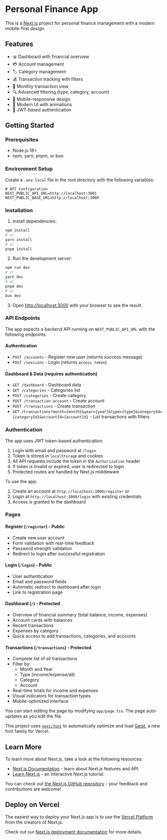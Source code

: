 # Personal Finance App

This is a [Next.js](https://nextjs.org) project for personal finance management with a modern mobile-first design.

## Features

- 📊 Dashboard with financial overview
- 💳 Account management
- 🏷️ Category management
- 💰 Transaction tracking with filters
- 📅 Monthly transaction view
- 🔍 Advanced filtering (type, category, account)
- 📱 Mobile-responsive design
- 🎨 Modern UI with animations
- 🔐 JWT-based authentication

## Getting Started

### Prerequisites

- Node.js 18+ 
- npm, yarn, pnpm, or bun

### Environment Setup

Create a `.env.local` file in the root directory with the following variables:

```env
# API Configuration
NEXT_PUBLIC_API_URL=http://localhost:3001
NEXT_PUBLIC_BASE_URL=http://localhost:3000
```

### Installation

1. Install dependencies:
```bash
npm install
# or
yarn install
# or
pnpm install
```

2. Run the development server:
```bash
npm run dev
# or
yarn dev
# or
pnpm dev
# or
bun dev
```

3. Open [http://localhost:3000](http://localhost:3000) with your browser to see the result.

### API Endpoints

The app expects a backend API running on `NEXT_PUBLIC_API_URL` with the following endpoints:

#### Authentication
- `POST /accounts` - Register new user (returns success message)
- `POST /sessions` - Login (returns `access_token`)

#### Dashboard & Data (requires authentication)
- `GET /dashboard` - Dashboard data
- `GET /categories` - Categories list
- `POST /categories` - Create category
- `POST /transaction-account` - Create account
- `POST /transactions` - Create transaction
- `GET /transactions?month={month}&year={year}&type={type}&categoryId={categoryId}&accountId={accountId}` - List transactions with filters

### Authentication

The app uses JWT token-based authentication:

1. Login with email and password at `/login`
2. Token is stored in `localStorage` and cookies
3. All API requests include the token in the `Authorization` header
4. If token is invalid or expired, user is redirected to login
5. Protected routes are handled by Next.js middleware

To use the app:
1. Create an account at `http://localhost:3000/register` or
2. Login at `http://localhost:3000/login` with existing credentials
3. Access is granted to the dashboard

### Pages

#### Register (`/register`) - Public
- Create new user account
- Form validation with real-time feedback
- Password strength validation
- Redirect to login after successful registration

#### Login (`/login`) - Public
- User authentication
- Email and password fields
- Automatic redirect to dashboard after login
- Link to registration page

#### Dashboard (`/`) - Protected
- Overview of financial summary (total balance, income, expenses)
- Account cards with balances
- Recent transactions
- Expenses by category
- Quick access to add transactions, categories, and accounts

#### Transactions (`/transactions`) - Protected
- Complete list of all transactions
- Filter by:
  - Month and Year
  - Type (income/expense/all)
  - Category
  - Account
- Real-time totals for income and expenses
- Visual indicators for transaction types
- Mobile-optimized interface

You can start editing the page by modifying `app/page.tsx`. The page auto-updates as you edit the file.

This project uses [`next/font`](https://nextjs.org/docs/app/building-your-application/optimizing/fonts) to automatically optimize and load [Geist](https://vercel.com/font), a new font family for Vercel.

## Learn More

To learn more about Next.js, take a look at the following resources:

- [Next.js Documentation](https://nextjs.org/docs) - learn about Next.js features and API.
- [Learn Next.js](https://nextjs.org/learn) - an interactive Next.js tutorial.

You can check out [the Next.js GitHub repository](https://github.com/vercel/next.js) - your feedback and contributions are welcome!

## Deploy on Vercel

The easiest way to deploy your Next.js app is to use the [Vercel Platform](https://vercel.com/new?utm_medium=default-template&filter=next.js&utm_source=create-next-app&utm_campaign=create-next-app-readme) from the creators of Next.js.

Check out our [Next.js deployment documentation](https://nextjs.org/docs/app/building-your-application/deploying) for more details.
